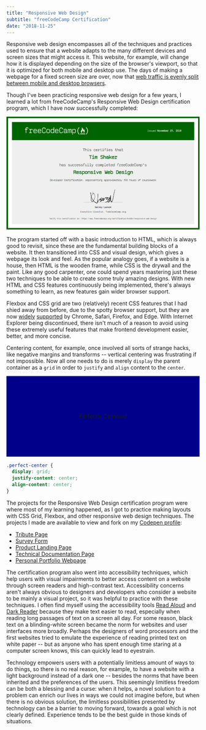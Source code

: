 ```yaml
---
title: "Responsive Web Design"
subtitle: "freeCodeCamp Certification"
date: "2018-11-25"
---
```


Responsive web design encompasses all of the techniques and practices used to ensure that
a website adapts to the many different devices and screen sizes that might access
it. This website, for example, will change how it is displayed depending
on the size of the browser's viewport, so that it is optimized for both mobile and desktop
use. The days of making a webpage for a fixed screen size are over, now that
[web traffic is evenly split between mobile and desktop browsers](http://gs.statcounter.com/platform-market-share/desktop-mobile-tablet/worldwide/#monthly-201710-201810).

Though I've been practicing responsive web design for a few years, I learned
a lot from freeCodeCamp's Responsive Web Design certification program, which I
have now successfully completed:

[![Responsive Web Design Certification](./fcc-responsive-web-design-cert.png)](https://www.freecodecamp.org/certification/tmshkr/responsive-web-design)

The program started off with a basic introduction to HTML, which is always good to
revisit, since these are the fundamental building blocks of a website. It then transitioned
into CSS and visual design, which gives a webpage its look and feel.
As the popular analogy goes, if a website is a house, then HTML is the
wooden frame, while CSS is the drywall and the paint. Like any good carpenter, one
could spend years mastering just these two techniques to be able to create some
truly amazing designs. With new HTML and CSS features continuously being implemented,
there's always something to learn, as new features gain wider browser support.

Flexbox and CSS grid are two (relatively) recent CSS features that I had shied away
from before, due to the spotty browser support, but they are now [widely](https://caniuse.com/#feat=flexbox) [supported](https://caniuse.com/#feat=css-grid)
by Chrome, Safari, Firefox, and Edge. With Internet Explorer being discontinued,
there isn't much of a reason to avoid using these extremely useful features that make frontend
development easier, better, and more concise.

Centering content, for example, once involved all sorts of strange hacks, like negative margins and transforms
-- vertical centering was frustrating if not impossible. Now all one needs to do is
merely `display` the parent container as a `grid` in order to `justify` and `align`
content to the `center`.

<style>
.perfect-center {
    display: grid;
    height: 15em;
    background: darkblue;
    justify-content: center;
    align-content: center;
}
</style>

<div class="perfect-center full-width">
Perfectly Centered
</div>

```css
.perfect-center {
  display: grid;
  justify-content: center;
  align-content: center;
}
```

The projects for the Responsive Web Design certification program were where most
of my learning happened, as I got to practice making layouts with CSS Grid, Flexbox,
and other responsive web design techniques. The projects I made are available to view and fork
on my [Codepen profile](https://codepen.io/tmshkr/):

- [Tribute Page](https://codepen.io/tmshkr/pen/vVXOvV)
- [Survey Form](https://codepen.io/tmshkr/pen/QZPXew)
- [Product Landing Page](https://codepen.io/tmshkr/pen/MPdymB)
- [Technical Documentation Page](https://codepen.io/tmshkr/pen/oaKzNW)
- [Personal Portfolio Webpage](https://codepen.io/tmshkr/pen/vQEmJj)

The certification program also went into accessibility techniques, which help users
with visual impairments to better access content on a website through screen readers and
high-contrast text. Accessibility concerns aren't always obvious to
designers and developers who consider a website to be mainly a visual project,
so it was helpful to practice with these techniques. I often find myself using the
accessibility tools [Read Aloud](https://addon.readaloud.app/) and [Dark Reader](https://darkreader.org/)
because they make text easier to read, especially when reading long passages
of text on a screen all day. For some reason, black text on a blinding-white screen
became the norm for websites and user interfaces more broadly. Perhaps the designers
of word processors and the first websites tried to emulate the experience of reading printed text on white paper
-- but as anyone who has spent enough time staring at a computer screen knows,
this can quickly lead to eyestrain.

Technology empowers users with a potentially limitless amount of ways to do things,
so there is no real reason, for example, to have a website with a light background
instead of a dark one -- besides the norms that have been inherited and the preferences
of the users. This seemingly limitless freedom can be both a blessing and a curse:
when it helps, a novel solution to a problem can enrich our lives in ways we could
not imagine before, but when there is no obvious solution, the limitless possibilities
presented by technology can be a barrier to moving forward, towards a goal which
is not clearly defined. Experience tends to be the best guide in those
kinds of situations.
